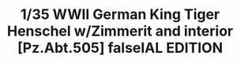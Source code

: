 ---
layout: product
title: "1/35 WWII German King Tiger Henschel w/Zimmerit and interior [Pz.Abt.505] falseIAL EDITION"
price: "7000" 
desc: "Maketa"
img_path: "/assets/img/TAKO2047S.jpg"
brand: "N/A"
available: false
special_offer: false
new: false
soon: false
cat: "010000"
subcat: "010200"
subsubcat: "0N/A"
sifra: "TAKO2047S"
popular: true
---